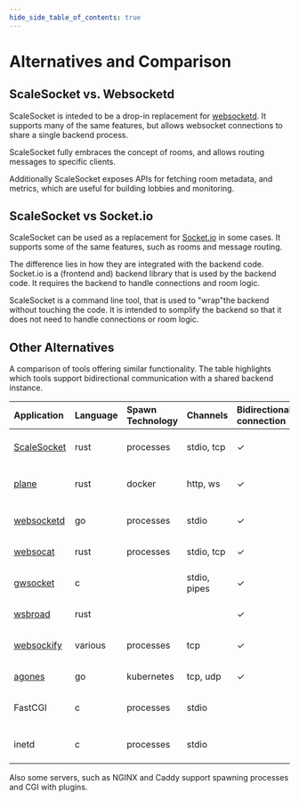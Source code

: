 ```yaml
---
hide_side_table_of_contents: true
---
```


# Alternatives and Comparison

## ScaleSocket vs. Websocketd

ScaleSocket is inteded to be a drop-in replacement for [websocketd](http://websocketd.com/).
It supports many of the same features, but allows websocket connections to share a single backend process.

ScaleSocket fully embraces the concept of rooms, and allows routing messages to specific clients.

Additionally ScaleSocket exposes APIs for fetching room metadata, and metrics, which are useful for building lobbies and monitoring.

## ScaleSocket vs Socket.io

ScaleSocket can be used as a replacement for [Socket.io](https://socket.io/) in some cases.
It supports some of the same features, such as rooms and message routing.

The difference lies in how they are integrated with the backend code.
Socket.io is a (frontend and) backend library that is used by the backend code.
It requires the backend to handle connections and room logic.


ScaleSocket is a command line tool, that is used to "wrap"the backend without touching the code.
It is intended to somplify the backend so that it does not need to handle connections or room logic.

## Other Alternatives

A comparison of tools offering similar functionality.
The table highlights which tools support bidirectional communication with a shared backend instance.

|                                                Application|Language|Spawn Technology|Channels|Bidirectional connection|Shared backend|Use case|
|:----|:----|:----|:----|:----|:----|:----|
|[ScaleSocket](https:/scalesocket.org/)|rust|processes|stdio, tcp|✓|✓|bidirectional websocket server|
|[plane](https://github.com/drifting-in-space/plane)|rust|docker|http, ws|✓|✓|bidirectional websocket server|
|[websocketd](http://websocketd.com/)|go|processes|stdio|✓| |bidirectional websocket server|
|[websocat](https://github.com/vi/websocat)|rust|processes|stdio, tcp|✓| |all-round tool|
|[gwsocket](https://gwsocket.io/)|c| |stdio, pipes|✓|✓|bidirectional websocket stream|
|[wsbroad](https://github.com/vi/wsbroad/)|rust| | |✓|✓|websocket broadcaster|
|[websockify](https://github.com/novnc/websockify)|various|processes|tcp|✓|✓|websocket to TCP proxy|
|[agones](https://agones.dev/site/docs/overview/)|go|kubernetes|tcp, udp|✓|✓|gameserver scaler|
|                                                FastCGI|c|processes|stdio| |✓|dynamic websites in 2000's|
|                                                inetd|c|processes|stdio| | |dynamic websites in 1990's|

Also some servers, such as NGINX and Caddy support spawning processes and CGI with plugins.
